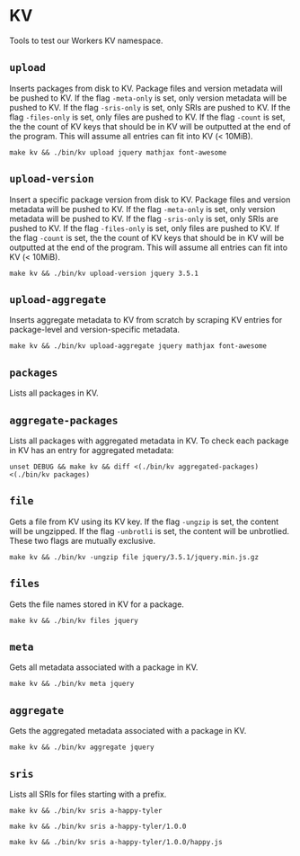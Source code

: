 # KV

Tools to test our Workers KV namespace.

## `upload`

Inserts packages from disk to KV. Package files and version metadata will be pushed to KV.
If the flag `-meta-only` is set, only version metadata will be pushed to KV.
If the flag `-sris-only` is set, only SRIs are pushed to KV.
If the flag `-files-only` is set, only files are pushed to KV.
If the flag `-count` is set, the the count of KV keys that should be in KV will be outputted at the end of the program. This will assume all entries can fit into KV (< 10MiB).

```
make kv && ./bin/kv upload jquery mathjax font-awesome
```

## `upload-version`

Insert a specific package version from disk to KV. Package files and version metadata will be pushed to KV.
If the flag `-meta-only` is set, only version metadata will be pushed to KV.
If the flag `-sris-only` is set, only SRIs are pushed to KV.
If the flag `-files-only` is set, only files are pushed to KV.
If the flag `-count` is set, the the count of KV keys that should be in KV will be outputted at the end of the program. This will assume all entries can fit into KV (< 10MiB).

```
make kv && ./bin/kv upload-version jquery 3.5.1
```

## `upload-aggregate`

Inserts aggregate metadata to KV from scratch by scraping KV entries for package-level and version-specific metadata.

```
make kv && ./bin/kv upload-aggregate jquery mathjax font-awesome
```

## `packages`

Lists all packages in KV.

## `aggregate-packages`

Lists all packages with aggregated metadata in KV. To check each package in KV has an entry for aggregated metadata:

```
unset DEBUG && make kv && diff <(./bin/kv aggregated-packages) <(./bin/kv packages)
```

## `file`

Gets a file from KV using its KV key.
If the flag `-ungzip` is set, the content will be ungzipped.
If the flag `-unbrotli` is set, the content will be unbrotlied.
These two flags are mutually exclusive.

```
make kv && ./bin/kv -ungzip file jquery/3.5.1/jquery.min.js.gz
```

## `files`

Gets the file names stored in KV for a package.

```
make kv && ./bin/kv files jquery
```

## `meta`

Gets all metadata associated with a package in KV.

```
make kv && ./bin/kv meta jquery
```

## `aggregate`

Gets the aggregated metadata associated with a package in KV.

```
make kv && ./bin/kv aggregate jquery
```

## `sris`

Lists all SRIs for files starting with a prefix.

```
make kv && ./bin/kv sris a-happy-tyler
```

```
make kv && ./bin/kv sris a-happy-tyler/1.0.0
```

```
make kv && ./bin/kv sris a-happy-tyler/1.0.0/happy.js
```
